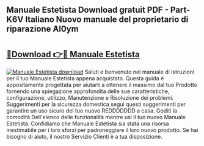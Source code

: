 ## Manuale Estetista Download gratuit PDF - Part-K6V Italiano Nuovo manuale del proprietario di riparazione Al0ym

# <h2><a href="http://df9m5e.blite.top/?on=Manuale+Estetista">🔗Download 👉🔴 Manuale Estetista</a></h2>

[![Manuale Estetista download](https://i.imgur.com/lujVjoI.png)](http://df9m5e.blite.top/?on=Manuale+Estetista)
Saluti e benvenuto nel manuale di Istruzioni per il tuo Manuale Estetista appena acquistato. Questa guida è appositamente progettata per aiutarti a ottenere il massimo dal tuo Prodotto fornendo una spiegazione approfondita delle sue caratteristiche, configurazione, utilizzo, Manutenzione e Risoluzione dei problemi. Suggerimenti per la sicurezza domestica segui questi suggerimenti per garantire un uso sicuro del tuo nuovo REDDDDDDD a casa. Goditi la comodità Dell'elenco delle funzionalità mentre usi il tuo nuovo Manuale Estetista. Confidiamo che Manuale Estetista sia stata una risorsa inestimabile per i loro sforzi per padroneggiare il loro nuovo prodotto. Se hai bisogno di aiuto, il nostro Servizio Clienti è a tua disposizione.
